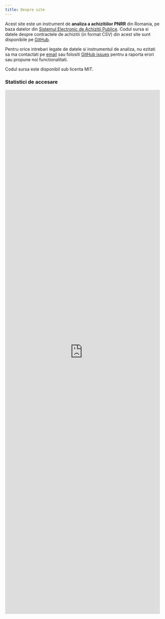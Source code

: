```yaml
---
title: Despre site
---
```


Acest site este un instrument de **analiza a achizitiilor PNRR** din Romania, pe baza datelor din [Sistemul Electronic de Achizitii Publice](https://www.e-licitatie.ro/). Codul sursa si datele despre contractele de achizitii (in format CSV) din acest site sunt disponibile pe [GitHub](https://github.com/ciocan/sicap-pnrr/).

Pentru orice intrebari legate de datele si instrumentul de analiza, nu ezitati sa ma contactati pe [email](mailto:radu@sicap.ai?subject=SICAP%20PNRR) sau folositi [GitHub issues](https://github.com/ciocan/sicap-pnrr/issues) pentru a raporta erori sau propune noi functionalitati.

Codul sursa este disponibil sub licenta MIT.

<LineBreak/>

### Statistici de accesare

<LineBreak/>

<iframe plausible-embed src="https://plausible.sicap.app/share/pnrr.sicap.ai?auth=gReMHRBIj3KTw_3q9kuNt&embed=true&theme=light" frameborder="0" loading="lazy" scrolling="no" style="width: 1px; min-width: 100%; height: 1700px;"></iframe>
